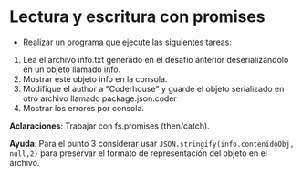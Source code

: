 # Lectura y escritura con promises

-   Realizar un programa que ejecute las siguientes tareas:

1. Lea el archivo info.txt generado en el desafío anterior deserializándolo en un objeto llamado info.
2. Mostrar este objeto info en la consola.
3. Modifique el author a "Coderhouse" y guarde el objeto serializado en otro archivo llamado package.json.coder
4. Mostrar los errores por consola.

**Aclaraciones**:
Trabajar con fs.promises (then/catch).

**Ayuda**:
Para el punto 3 considerar usar `JSON.stringify(info.contenidoObj, null,2)` para preservar el formato de representación del objeto en el archivo.
